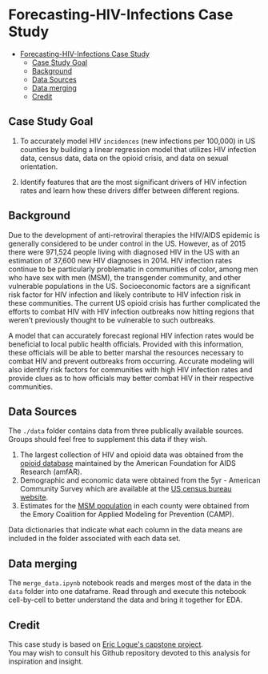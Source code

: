 # Forecasting-HIV-Infections Case Study
- [Forecasting-HIV-Infections Case Study](#forecasting-hiv-infections-case-study)
  - [Case Study Goal](#case-study-goal)
  - [Background](#background)
  - [Data Sources](#data-sources)
  - [Data merging](#data-merging)
  - [Credit](#credit)
## Case Study Goal
1)	To accurately model HIV `incidences` (new infections per 100,000) in US
counties by building a linear regression model that utilizes HIV infection data, census data, data on the opioid crisis, and data on sexual orientation.

2)	Identify features that are the most significant drivers of HIV infection rates and learn how these drivers differ between different regions.

## Background
Due to the development of anti-retroviral therapies the HIV/AIDS epidemic is 
generally considered to be under control in the US.  However, as of 2015 there 
were 971,524 people living with diagnosed HIV in the US with an estimation of 
37,600 new HIV diagnoses in 2014.  HIV infection rates continue to be particularly
problematic in communities of color, among men who have sex with men (MSM), the
transgender community, and other vulnerable populations in the US. Socioeconomic 
factors are a significant risk factor for HIV infection and likely contribute 
to HIV infection risk in these communities.  The current US opioid crisis has 
further complicated the efforts to combat HIV with HIV infection outbreaks now 
hitting regions that weren’t previously thought to be vulnerable to such outbreaks.  

A model that can accurately forecast regional HIV infection rates would be 
beneficial to local public health officials.  Provided with this information, 
these officials will be able to better marshal the resources necessary to combat
HIV and prevent outbreaks from occurring.  Accurate modeling will also identify 
risk factors for communities with high HIV infection rates and provide clues 
as to how officials may better combat HIV in their respective communities.

## Data Sources

The `./data` folder contains data from three publically available sources.  Groups should feel
free to supplement this data if they wish.
1. The largest collection of HIV and opioid data was obtained from the [opioid database](http://opioid.amfar.org/) maintained by the American Foundation for AIDS Research (amfAR).  
2. Demographic and economic data were obtained from the 5yr - American Community Survey which are available at the [US census bureau website](https://factfinder.census.gov/faces/nav/jsf/pages/searchresults.xhtml?refresh=t).
3. Estimates for the [MSM population](http://emorycamp.org/item.php?i=48) in each county were obtained from the Emory Coalition for Applied Modeling for Prevention (CAMP).

Data dictionaries that indicate what each column in the data means are included in the folder associated with each data set.

## Data merging  

The `merge_data.ipynb` notebook reads and merges most of the data in the 
`data` folder into one dataframe.  Read through and execute this notebook cell-by-cell to
better understand the data and bring it together for EDA.


## Credit
This case study is based on [Eric Logue's capstone project](https://github.com/elogue01/Forecasting-HIV-Infections).  
You may wish to consult his Github repository devoted to this analysis for inspiration and insight.
